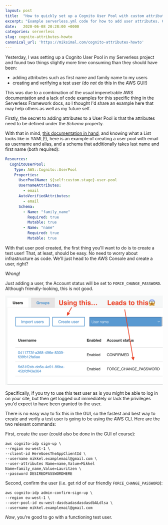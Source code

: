 ```yaml
---
layout: post
title:  "How to quickly set up a Cognito User Pool with custom attributes in the Serverless Framework and create a test user"
excerpt: "Example serverless.yml code for how to add user attributes. Commands for quickly creating and verifying a test user."
date:   2020-06-08 20:28:00 +0000
categories: serverless
slug: cognito-attributes-howto
canonical_url: 'https://miksimal.com/cognito-attributes-howto'
---
```


Yesterday, I was setting up a Cognito User Pool in my Serverless project and found two things slightly more time consuming than they should have been:
+ adding attributes such as first name and family name to my users
+ creating and verifying a test user (do *not* do this in the AWS GUI!)

This was due to a combination of the usual impenetrable AWS documentation and a lack of code examples for this specific thing in the Serverless Framework docs, so I thought I'd share an example here that may help others as well as my future self.

Firstly, the secret to adding attributes to a User Pool is that the attributes need to be defined under the *Schema* property.

With that in mind, <a href="https://docs.aws.amazon.com/AWSCloudFormation/latest/UserGuide/aws-resource-cognito-userpool.html" target="_blank">this documentation in hand</a>, and knowing what a List looks like in YAML(!), here is an example of creating a user pool with email as username and alias, and a schema that additionally takes last name and first name (both required):

``` yaml
Resources:
  CognitoUserPool:
    Type: AWS::Cognito::UserPool
    Properties:
      UserPoolName: ${self:custom.stage}-user-pool
      UsernameAttributes:
        - email
      AutoVerifiedAttributes:
        - email
      Schema:
        - Name: "family_name"
          Required: true
          Mutable: true
        - Name: "name"
          Required: true
          Mutable: true
```

With that user pool created, the first thing you'll want to do is to create a test user! That, at least, should be easy. No need to worry about infrastructure as code. We'll just head to the AWS Console and create a user, right?

*Wrong*!

Just adding a user, the Account status will be set to `FORCE_CHANGE_PASSWORD`. Although friendly-looking, this is not good.

![Adding a User in the AWS Console, they'll have a "FORCE_CHANGE_PASSWORD" account status](/assets/cognitoForceChangePassword.png)

Specifically, if you try to use this test user as is you might be able to log in on your site, but then get logged out immediately or lack the privileges you'd expect to have been granted to the user.

There is no easy way to fix this in the GUI, so the fastest and best way to create and verify a test user is going to be using the AWS CLI. Here are the two relevant commands:

First, create the user (could also be done in the GUI of course):
```
aws cognito-idp sign-up \
--region eu-west-1 \
--client-id HereGoesTheAppClientId \
--username mikkel.examplemail@gmail.com \
--user-attributes Name=name,Value=Mikkel Name=family_name,Value=Lauritzen \
--password DESIREDPASSWORDHERE
```

Second, confirm the user (i.e. get rid of our friendly `FORCE_CHANGE_PASSWORD`):
```
aws cognito-idp admin-confirm-sign-up \
--region eu-west-1 \
--user-pool-id eu-west-dasdsadasdasdasdbALdlsa \
--username mikkel.examplemail@gmail.com
```

*Now*, you're good to go with a functioning test user.